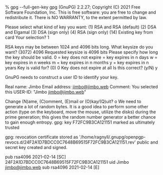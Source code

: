 % gpg --full-gen-key
gpg (GnuPG) 2.2.27; Copyright (C) 2021 Free Software Foundation, Inc.
This is free software: you are free to change and redistribute it.
There is NO WARRANTY, to the extent permitted by law.

Please select what kind of key you want:
   (1) RSA and RSA (default)
   (2) DSA and Elgamal
   (3) DSA (sign only)
   (4) RSA (sign only)
  (14) Existing key from card
Your selection? 1

RSA keys may be between 1024 and 4096 bits long.
What keysize do you want? (3072) 4096
Requested keysize is 4096 bits
Please specify how long the key should be valid.
         0 = key does not expire
      <n>  = key expires in n days
      <n>w = key expires in n weeks
      <n>m = key expires in n months
      <n>y = key expires in n years
Key is valid for? (0) 0
Key does not expire at all
Is this correct? (y/N) y

GnuPG needs to construct a user ID to identify your key.

Real name: Jimbo
Email address: jimbo@jimbo.web
Comment:
You selected this USER-ID:
    "Jimbo <jimbo@jimbo.web>"

Change (N)ame, (C)omment, (E)mail or (O)kay/(Q)uit? o
We need to generate a lot of random bytes. It is a good idea to perform
some other action (type on the keyboard, move the mouse, utilize the
disks) during the prime generation; this gives the random number
generator a better chance to gain enough entropy.
gpg: key F72FC9B3CA121151 marked as ultimately trusted

gpg: revocation certificate stored as '/home/ragnyll/.gnupg/openpgp-revocs.d/24F2A1D7BDCC0C7648B69515F72FC9B3CA121151.rev'
public and secret key created and signed.

pub   rsa4096 2021-02-14 [SC]
      24F2A1D7BDCC0C7648B69515F72FC9B3CA121151
uid                      Jimbo <jimbo@jimbo.web>
sub   rsa4096 2021-02-14 [E]

